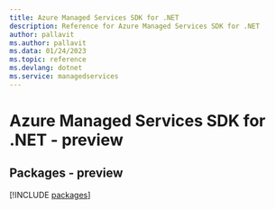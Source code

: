 ```yaml
---
title: Azure Managed Services SDK for .NET
description: Reference for Azure Managed Services SDK for .NET
author: pallavit
ms.author: pallavit
ms.data: 01/24/2023
ms.topic: reference
ms.devlang: dotnet
ms.service: managedservices
---
```

# Azure Managed Services SDK for .NET - preview
## Packages - preview
[!INCLUDE [packages](managed-services-index.md)]